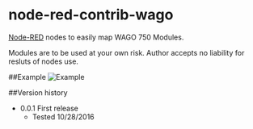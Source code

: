 # node-red-contrib-wago
[Node-RED](http://nodered.org/) nodes to easily map WAGO 750 Modules. 

Modules are to be used at your own risk.  Author accepts no liability for resluts of nodes use.  

##Example
![Example](http://i.imgur.com/m2s6JRl.png)

##Version history
* 0.0.1	First release
  * Tested 10/28/2016

